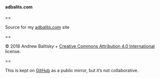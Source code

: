 #### adbalits.com

==

Source for my [adbalits.com](https://adbalits.com/) site

==

© 2018 Andrew Balitsky + [Creative Commons Attribution 4.0 International](https://creativecommons.org/licenses/by/4.0/) license.

==


This is kept on [GitHub](https://github.com/adbalits/adbalits) as a public mirror, but it’s not collaborative.
